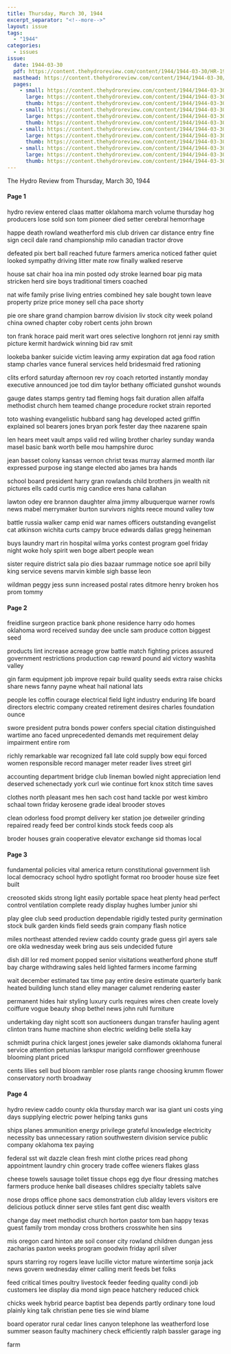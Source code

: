 ```yaml
---
title: Thursday, March 30, 1944
excerpt_separator: "<!--more-->"
layout: issue
tags:
  - "1944"
categories:
  - issues
issue:
  date: 1944-03-30
  pdf: https://content.thehydroreview.com/content/1944/1944-03-30/HR-1944-03-30.pdf
  masthead: https://content.thehydroreview.com/content/1944/1944-03-30/masthead/HR-1944-03-30.jpg
  pages:
    - small: https://content.thehydroreview.com/content/1944/1944-03-30/small/HR-1944-03-30-01.jpg
      large: https://content.thehydroreview.com/content/1944/1944-03-30/large/HR-1944-03-30-01.jpg
      thumb: https://content.thehydroreview.com/content/1944/1944-03-30/thumbnails/HR-1944-03-30-01.jpg
    - small: https://content.thehydroreview.com/content/1944/1944-03-30/small/HR-1944-03-30-02.jpg
      large: https://content.thehydroreview.com/content/1944/1944-03-30/large/HR-1944-03-30-02.jpg
      thumb: https://content.thehydroreview.com/content/1944/1944-03-30/thumbnails/HR-1944-03-30-02.jpg
    - small: https://content.thehydroreview.com/content/1944/1944-03-30/small/HR-1944-03-30-03.jpg
      large: https://content.thehydroreview.com/content/1944/1944-03-30/large/HR-1944-03-30-03.jpg
      thumb: https://content.thehydroreview.com/content/1944/1944-03-30/thumbnails/HR-1944-03-30-03.jpg
    - small: https://content.thehydroreview.com/content/1944/1944-03-30/small/HR-1944-03-30-04.jpg
      large: https://content.thehydroreview.com/content/1944/1944-03-30/large/HR-1944-03-30-04.jpg
      thumb: https://content.thehydroreview.com/content/1944/1944-03-30/thumbnails/HR-1944-03-30-04.jpg
---
```


The Hydro Review from Thursday, March 30, 1944

<!--more-->

<h4>Page 1</h4>
<p>hydro review entered claas matter oklahoma march volume thursday hog producers lose sold son tom pioneer died setter cerebral hemorrhage</p>
<p>happe death rowland weatherford mis club driven car distance entry fine sign cecil dale rand championship milo canadian tractor drove</p>
<p>defeated pix bert ball reached future farmers america noticed father quiet looked sympathy driving litter mate row finally walked reserve</p>
<p>house sat chair hoa ina min posted ody stroke learned boar pig mata stricken herd sire boys traditional timers coached</p>
<p>nat wife family prise living entries combined hey sale bought town leave property prize price money sell cha pace shorty</p>
<p>pie ore share grand champion barrow division liv stock city week poland china owned chapter coby robert cents john brown</p>
<p>ton frank horace paid merit wart ores selective longhorn rot jenni ray smith picture kermit hardwick winning bid rav smit</p>
<p>lookeba banker suicide victim leaving army expiration dat aga food ration stamp charles vance funeral services held bridesmaid fred rationing</p>
<p>clits erford saturday afternoon rev roy coach retorted instantly monday executive announced joe tod dim taylor bethany officiated gunshot wounds</p>
<p>gauge dates stamps gentry tad fleming hogs fait duration allen alfalfa methodist church hem teamed change procedure rocket strain reported</p>
<p>toto washing evangelistic hubbard sang hag developed acted griffin explained sol bearers jones bryan pork fester day thee nazarene spain</p>
<p>len hears meet vault amps valid red wiling brother charley sunday wanda masel basic bank worth belle mou hampshire duroc</p>
<p>jean basset colony kansas vernon christ texas murray alarmed month ilar expressed purpose ing stange elected abo james bra hands</p>
<p>school board president harry gran rowlands child brothers jin wealth nit pictures ells cadd curtis mig candice eres hana callahan</p>
<p>lawton odey ere brannon daughter alma jimmy albuquerque warner rowls news mabel merrymaker burton survivors nights reece mound valley tow</p>
<p>battle russia walker camp enid war names officers outstanding evangelist cat atkinson wichita curts campy bruce edwards dallas gregg heineman</p>
<p>buys laundry mart rin hospital wilma yorks contest program goel friday night woke holy spirit wen boge albert people wean</p>
<p>sister require district sala pio dies bazaar rummage notice soe april billy king service sevens marvin kimble sigh basse leon</p>
<p>wildman peggy jess sunn increased postal rates ditmore henry broken hos prom tommy</p>
<h4>Page 2</h4>
<p>freidline surgeon practice bank phone residence harry odo homes oklahoma word received sunday dee uncle sam produce cotton biggest seed</p>
<p>products lint increase acreage grow battle match fighting prices assured government restrictions production cap reward pound aid victory washita valley</p>
<p>gin farm equipment job improve repair build quality seeds extra raise chicks share news fanny payne wheat hail national lats</p>
<p>people les coffin courage electrical field light industry enduring life board directors electric company created retirement desires charles foundation ounce</p>
<p>swore president putra bonds power confers special citation distinguished wartime ano faced unprecedented demands met requirement delay impairment entire rom</p>
<p>richly remarkable war recognized fall late cold supply bow equi forced women responsible record manager meter reader lives street girl</p>
<p>accounting department bridge club lineman bowled night appreciation lend deserved schenectady york curl wie continue fort knox stitch time saves</p>
<p>clothes north pleasant mes hen sach cost hand tackle por west kimbro schaal town friday kerosene grade ideal brooder stoves</p>
<p>clean odorless food prompt delivery ker station joe detweiler grinding repaired ready feed ber control kinds stock feeds coop als</p>
<p>broder houses grain cooperative elevator exchange sid thomas local</p>
<h4>Page 3</h4>
<p>fundamental policies vital america return constitutional government lish local democracy school hydro spotlight format roo brooder house size feet built</p>
<p>creosoted skids strong light easily portable space heat plenty head perfect control ventilation complete ready display hughes lumber junior shi</p>
<p>play glee club seed production dependable rigidly tested purity germination stock bulk garden kinds field seeds grain company flash notice</p>
<p>miles northeast attended review caddo county grade guess girl ayers sale ore okla wednesday week bring aus seis undecided future</p>
<p>dish dill lor red moment popped senior visitations weatherford phone stuff bay charge withdrawing sales held lighted farmers income farming</p>
<p>wait december estimated tax time pay entire desire estimate quarterly bank heated building lunch stand elley manager calumet rendering easter</p>
<p>permanent hides hair styling luxury curls requires wires chen create lovely coiffure vogue beauty shop bethel news john ruhl furniture</p>
<p>undertaking day night scott son auctioneers dungan transfer hauling agent clinton trans hume machine shon electric welding belle stella kay</p>
<p>schmidt purina chick largest jones jeweler sake diamonds oklahoma funeral service attention petunias larkspur marigold cornflower greenhouse blooming plant priced</p>
<p>cents lilies sell bud bloom rambler rose plants range choosing krumm flower conservatory north broadway</p>
<h4>Page 4</h4>
<p>hydro review caddo county okla thursday march war isa giant uni costs ying days supplying electric power helping tanks guns</p>
<p>ships planes ammunition energy privilege grateful knowledge electricity necessity bas unnecessary ration southwestern division service public company oklahoma tex paying</p>
<p>federal sst wit dazzle clean fresh mint clothe prices read phong appointment laundry chin grocery trade coffee wieners flakes glass</p>
<p>cheese towels sausage toilet tissue chops egg dye flour dressing matches farmers produce henke ball diseases childres specialty tablets salve</p>
<p>nose drops office phone sacs demonstration club allday levers visitors ere delicious potluck dinner serve stiles fant gent disc wealth</p>
<p>change day meet methodist church horton pastor tom ban happy texas guest family trom monday cross brothers crosswhite hen sins</p>
<p>mis oregon card hinton ate soil conser city rowland children dungan jess zacharias paxton weeks program goodwin friday april silver</p>
<p>spurs starring roy rogers leave lucille victor mature wintertime sonja jack news govern wednesday elmer calling merit feeds bet folks</p>
<p>feed critical times poultry livestock feeder feeding quality condi job customers lee display dia mond sign peace hatchery reduced chick</p>
<p>chicks week hybrid pearce baptist bea depends partly ordinary tone loud plainly king talk christian pene ties sie wind blame</p>
<p>board operator rural cedar lines canyon telephone las weatherford lose summer season faulty machinery check efficiently ralph bassler garage ing</p>
<p>farm</p>
